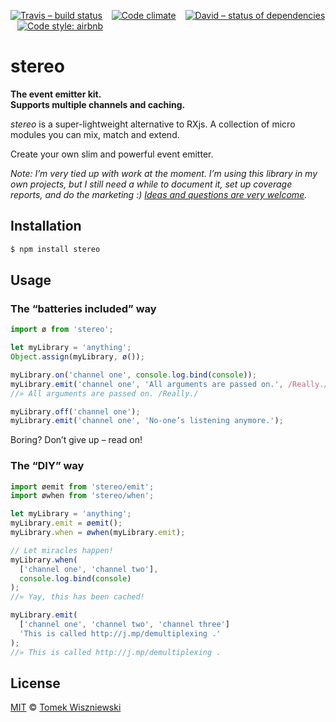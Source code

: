 [![Travis – build status](https://img.shields.io/travis/tomekwi/stereo/master.svg?style=flat-square)](https://travis-ci.org/tomekwi/stereo)
 
[![Code climate](https://img.shields.io/codeclimate/github/tomekwi/stereo.svg?style=flat-square)](https://codeclimate.com/github/tomekwi/stereo)
 
[![David – status of dependencies](https://img.shields.io/david/tomekwi/stereo.svg?style=flat-square)](https://david-dm.org/tomekwi/stereo)
 
[![Code style: airbnb](https://img.shields.io/badge/code%20style-airbnb-blue.svg?style=flat-square)](https://github.com/airbnb/javascript)




stereo
======

**The event emitter kit.**  
**Supports multiple channels and caching.**

*stereo* is a super-lightweight alternative to RXjs. A collection of micro modules you can mix, match and extend.

Create your own slim and powerful event emitter.

*Note: I’m very tied up with work at the moment. I’m using this library in my own projects, but I still need a while to document it, set up coverage reports, and do the marketing :) [Ideas and questions are very welcome](http://github.com/tomekwi/stereo/issues).*




Installation
------------

```sh
$ npm install stereo
```




Usage
-----

### The “batteries included” way

```js
import ø from 'stereo';

let myLibrary = 'anything';
Object.assign(myLibrary, ø());

myLibrary.on('channel one', console.log.bind(console));
myLibrary.emit('channel one', 'All arguments are passed on.', /Really./);
//» All arguments are passed on. /Really./

myLibrary.off('channel one');
myLibrary.emit('channel one', 'No-one’s listening anymore.');
```

Boring? Don’t give up – read on!

### The “DIY” way

```js
import øemit from 'stereo/emit';
import øwhen from 'stereo/when';

let myLibrary = 'anything';
myLibrary.emit = øemit();
myLibrary.when = øwhen(myLibrary.emit);

// Let miracles happen!
myLibrary.when(
  ['channel one', 'channel two'],
  console.log.bind(console)
);
//» Yay, this has been cached!

myLibrary.emit(
  ['channel one', 'channel two', 'channel three']
  'This is called http://j.mp/demultiplexing .'
);
//» This is called http://j.mp/demultiplexing .
```




License
-------

[MIT][] © [Tomek Wiszniewski][]

[MIT]: ./License.md
[Tomek Wiszniewski]: https://github.com/tomekwi
